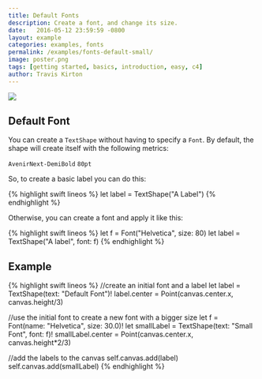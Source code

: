 ```yaml
---
title: Default Fonts
description: Create a font, and change its size.
date:   2016-05-12 23:59:59 -0800
layout: example
categories: examples, fonts
permalink: /examples/fonts-default-small/
image: poster.png
tags: [getting started, basics, introduction, easy, c4]
author: Travis Kirton
---
```

![](default-small.png)

## Default Font
You can create a `TextShape` without having to specify a `Font`. By default, the shape will create itself with the following metrics:

`AvenirNext-DemiBold`
`80pt`

So, to create a basic label you can do this:

{% highlight swift lineos %}
let label = TextShape("A Label")
{% endhighlight %}

Otherwise, you can create a font and apply it like this:

{% highlight swift lineos %}
let f = Font("Helvetica", size: 80)
let label = TextShape("A label", font: f)
{% endhighlight %}

## Example
{% highlight swift lineos %}
//create an initial font and a label
let label = TextShape(text: "Default Font")!
label.center = Point(canvas.center.x, canvas.height/3)

//use the initial font to create a new font with a bigger size
let f = Font(name: "Helvetica", size: 30.0)!
let smallLabel = TextShape(text: "Small Font", font: f)!
smallLabel.center = Point(canvas.center.x, canvas.height*2/3)

//add the labels to the canvas
self.canvas.add(label)
self.canvas.add(smallLabel)
{% endhighlight %}
